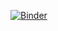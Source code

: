 [![Binder](https://mybinder.org/badge_logo.svg)](https://mybinder.org/v2/gh/fcallaly/ml-training-notebooks/HEAD)
